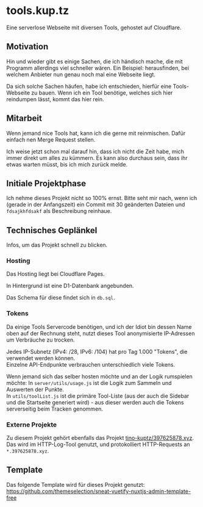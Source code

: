 # tools.kup.tz

Eine serverlose Webseite mit diversen Tools, gehostet auf Cloudflare.

## Motivation

Hin und wieder gibt es einige Sachen, die ich händisch mache, die mit Programm allerdings viel schneller wären. Ein Beispiel: herausfinden, bei welchem Anbieter nun genau noch mal eine Webseite liegt.

Da sich solche Sachen häufen, habe ich entschieden, hierfür eine Tools-Webseite zu bauen. Wenn ich ein Tool benötige, welches sich hier reindumpen lässt, kommt das hier rein.

## Mitarbeit

Wenn jemand nice Tools hat, kann ich die gerne mit reinmischen. Dafür einfach nen Merge Request stellen.

Ich weise jetzt schon mal darauf hin, dass ich nicht die Zeit habe, mich immer direkt um alles zu kümmern. Es kann also durchaus sein, dass ihr etwas warten müsst, bis ich mich zurück melde.

## Initiale Projektphase

Ich nehme dieses Projekt nicht so 100% ernst. Bitte seht mir nach, wenn ich (gerade in der Anfangszeit) ein Commit mit 30 geänderten Dateien und <code>fdsajkhfdsakf</code> als Beschreibung reinhaue.

## Technisches Geplänkel

Infos, um das Projekt schnell zu blicken.

### Hosting

Das Hosting liegt bei Cloudflare Pages. 

In Hintergrund ist eine D1-Datenbank angebunden.

Das Schema für diese findet sich in `db.sql`.

### Tokens

Da einige Tools Servercode benötigen, und ich der Idiot bin dessen Name oben auf der Rechnung steht, nutzt dieses Tool anonymisierte IP-Adressen um Verbräuche zu trocken.

Jedes IP-Subnetz (IPv4: /28, IPv6: /104) hat pro Tag 1.000 "Tokens", die verwendet werden können.<br>Einzelne API-Endpunkte verbrauchen unterschiedlich viele Tokens.

Wenn jemand sich das selber hosten möchte und an der Logik rumspielen möchte: In `server/utils/usage.js` ist die Logik zum Sammeln und Auswerten der Punkte.<br>
In `utils/toolList.js` ist die primäre Tool-Liste (aus der auch die Sidebar und die Startseite generiert wird) - aus dieser werden auch die Tokens serverseitig beim Tracken genommen.

### Externe Projekte

Zu diesem Projekt gehört ebenfalls das Projekt [tino-kuptz/397625878.xyz](https://github.com/tino-kuptz/397625878.xyz). Das wird im HTTP-Log-Tool genutzt, und protokolliert HTTP-Requests an `*.397625878.xyz`.

## Template

Das folgende Template wird für dieses Projekt genutzt:<br>
https://github.com/themeselection/sneat-vuetify-nuxtjs-admin-template-free
